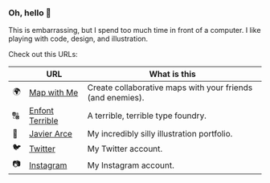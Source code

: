 ### Oh, hello 👋

This is embarrassing, but I spend too much time in front of a computer. I like playing with code, design, and illustration.

Check out this URLs:

|  | URL | What is this
-------- | ------ | ------
🌍 | [Map with Me](https://mapwithme.world) | Create collaborative maps with your friends (and enemies).
🔠 | [Enfont Terrible](https://enfont-terrible.glitch.me) | A terrible, terrible type foundry.
🎨 | [Javier Arce](https://javierarce.com) | My incredibly silly illustration portfolio.
🐦 | [Twitter](https://twitter.com/javier) | My Twitter account.
📷 | [Instagram](https://instagram.com/javier) | My Instagram account.

